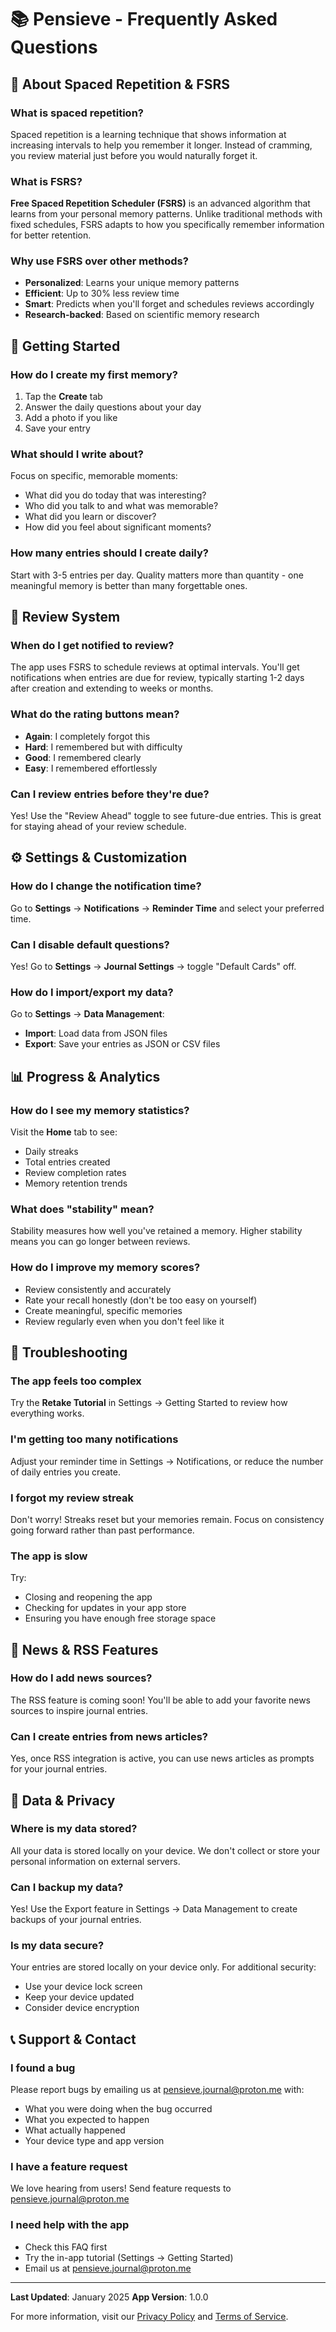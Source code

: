 # 📚 Pensieve - Frequently Asked Questions

## 🧠 About Spaced Repetition & FSRS

### What is spaced repetition?
Spaced repetition is a learning technique that shows information at increasing intervals to help you remember it longer. Instead of cramming, you review material just before you would naturally forget it.

### What is FSRS?
**Free Spaced Repetition Scheduler (FSRS)** is an advanced algorithm that learns from your personal memory patterns. Unlike traditional methods with fixed schedules, FSRS adapts to how you specifically remember information for better retention.

### Why use FSRS over other methods?
- **Personalized**: Learns your unique memory patterns
- **Efficient**: Up to 30% less review time
- **Smart**: Predicts when you'll forget and schedules reviews accordingly
- **Research-backed**: Based on scientific memory research

## 📝 Getting Started

### How do I create my first memory?
1. Tap the **Create** tab
2. Answer the daily questions about your day
3. Add a photo if you like
4. Save your entry

### What should I write about?
Focus on specific, memorable moments:
- What did you do today that was interesting?
- Who did you talk to and what was memorable?
- What did you learn or discover?
- How did you feel about significant moments?

### How many entries should I create daily?
Start with 3-5 entries per day. Quality matters more than quantity - one meaningful memory is better than many forgettable ones.

## 🔄 Review System

### When do I get notified to review?
The app uses FSRS to schedule reviews at optimal intervals. You'll get notifications when entries are due for review, typically starting 1-2 days after creation and extending to weeks or months.

### What do the rating buttons mean?
- **Again**: I completely forgot this
- **Hard**: I remembered but with difficulty
- **Good**: I remembered clearly
- **Easy**: I remembered effortlessly

### Can I review entries before they're due?
Yes! Use the "Review Ahead" toggle to see future-due entries. This is great for staying ahead of your review schedule.

## ⚙️ Settings & Customization

### How do I change the notification time?
Go to **Settings** → **Notifications** → **Reminder Time** and select your preferred time.

### Can I disable default questions?
Yes! Go to **Settings** → **Journal Settings** → toggle "Default Cards" off.

### How do I import/export my data?
Go to **Settings** → **Data Management**:
- **Import**: Load data from JSON files
- **Export**: Save your entries as JSON or CSV files

## 📊 Progress & Analytics

### How do I see my memory statistics?
Visit the **Home** tab to see:
- Daily streaks
- Total entries created
- Review completion rates
- Memory retention trends

### What does "stability" mean?
Stability measures how well you've retained a memory. Higher stability means you can go longer between reviews.

### How do I improve my memory scores?
- Review consistently and accurately
- Rate your recall honestly (don't be too easy on yourself)
- Create meaningful, specific memories
- Review regularly even when you don't feel like it

## 🔧 Troubleshooting

### The app feels too complex
Try the **Retake Tutorial** in Settings → Getting Started to review how everything works.

### I'm getting too many notifications
Adjust your reminder time in Settings → Notifications, or reduce the number of daily entries you create.

### I forgot my review streak
Don't worry! Streaks reset but your memories remain. Focus on consistency going forward rather than past performance.

### The app is slow
Try:
- Closing and reopening the app
- Checking for updates in your app store
- Ensuring you have enough free storage space

## 📰 News & RSS Features

### How do I add news sources?
The RSS feature is coming soon! You'll be able to add your favorite news sources to inspire journal entries.

### Can I create entries from news articles?
Yes, once RSS integration is active, you can use news articles as prompts for your journal entries.

## 💾 Data & Privacy

### Where is my data stored?
All your data is stored locally on your device. We don't collect or store your personal information on external servers.

### Can I backup my data?
Yes! Use the Export feature in Settings → Data Management to create backups of your journal entries.

### Is my data secure?
Your entries are stored locally on your device only. For additional security:
- Use your device lock screen
- Keep your device updated
- Consider device encryption

## 📞 Support & Contact

### I found a bug
Please report bugs by emailing us at pensieve.journal@proton.me with:
- What you were doing when the bug occurred
- What you expected to happen
- What actually happened
- Your device type and app version

### I have a feature request
We love hearing from users! Send feature requests to pensieve.journal@proton.me

### I need help with the app
- Check this FAQ first
- Try the in-app tutorial (Settings → Getting Started)
- Email us at pensieve.journal@proton.me

---

**Last Updated**: January 2025
**App Version**: 1.0.0

For more information, visit our [Privacy Policy](privacy-policy.html) and [Terms of Service](terms-of-service.html).
